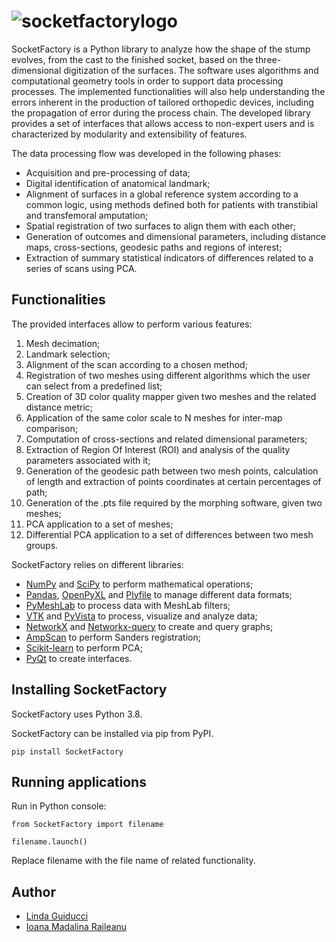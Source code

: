 ![socketfactorylogo](SocketFactory/logo_large.svg)
=============
 SocketFactory is a Python library to analyze how the shape of the stump evolves, from the cast to the finished socket, based on the three-dimensional digitization of the surfaces. The software uses algorithms and computational geometry tools in order to support data processing processes. The implemented functionalities will also help understanding the errors inherent in the production of tailored orthopedic devices, including the propagation of error during the process chain.
 The developed library provides a set of interfaces that allows access to non-expert users and is characterized by modularity and extensibility of features.

The data processing flow was developed in the following phases:
-	Acquisition and pre-processing of data;
-	Digital identification of anatomical landmark;
-	Alignment of surfaces in a global reference system according to a common logic, using methods defined both for patients with transtibial and transfemoral amputation;
-	Spatial registration of two surfaces to align them with each other;
-	Generation of outcomes and dimensional parameters, including distance maps, cross-sections, geodesic paths and regions of interest;
-	Extraction of summary statistical indicators of differences related to a series of scans using PCA.

Functionalities
---------------
The provided interfaces allow to perform various features:
1.	Mesh decimation;
2.	Landmark selection;
3.	Alignment of the scan according to a chosen method;
4.	Registration of two meshes using different algorithms which the user can select from a predefined list;
5.	Creation of 3D color quality mapper given two meshes and the related distance metric;
6.	Application of the same color scale to N meshes for inter-map comparison;
7.	Computation of cross-sections and related dimensional parameters;
8.	Extraction of Region Of Interest (ROI) and analysis of the quality parameters associated with it;
9.	Generation of the geodesic path between two mesh points, calculation of length and extraction of points coordinates at certain percentages of path;
10.	Generation of the .pts file required by the morphing software, given two meshes;
11.	PCA application to a set of meshes;
12.	Differential PCA application to a set of differences between two mesh groups. 
 
SocketFactory relies on different libraries:
- [NumPy](http://www.numpy.org/) and [SciPy](https://www.scipy.org/) to perform mathematical operations;
- [Pandas](https://pandas.pydata.org/), [OpenPyXL](https://openpyxl.readthedocs.io/en/stable/) and [Plyfile](https://pypi.org/project/plyfile/) to manage different data formats;
- [PyMeshLab](https://pymeshlab.readthedocs.io/en/latest/index.html) to process data with MeshLab filters;
- [VTK](https://www.vtk.org/) and [PyVista](https://docs.pyvista.org/) to process, visualize and analyze data;
- [NetworkX](https://networkx.org/) and [Networkx-query](https://geronimo-iia.github.io/networkx-query/) to create and query graphs;
- [AmpScan](https://ampscan.readthedocs.io/en/latest/#) to perform Sanders registration;
- [Scikit-learn](https://scikit-learn.org/stable/index.html) to perform PCA;
- [PyQt](https://riverbankcomputing.com/software/pyqt/intro) to create interfaces.

Installing SocketFactory
-------------------

SocketFactory uses Python 3.8. 

SocketFactory can be installed via pip from PyPI.

``pip install SocketFactory``

Running applications
------------------

Run in Python console:

``from SocketFactory import filename``

``filename.launch() ``

Replace filename with the file name of related functionality.

Author
-----
- [Linda Guiducci](https://github.com/LindaGuiducci)
- [Ioana Madalina Raileanu](https://github.com/madalinaraileanu)